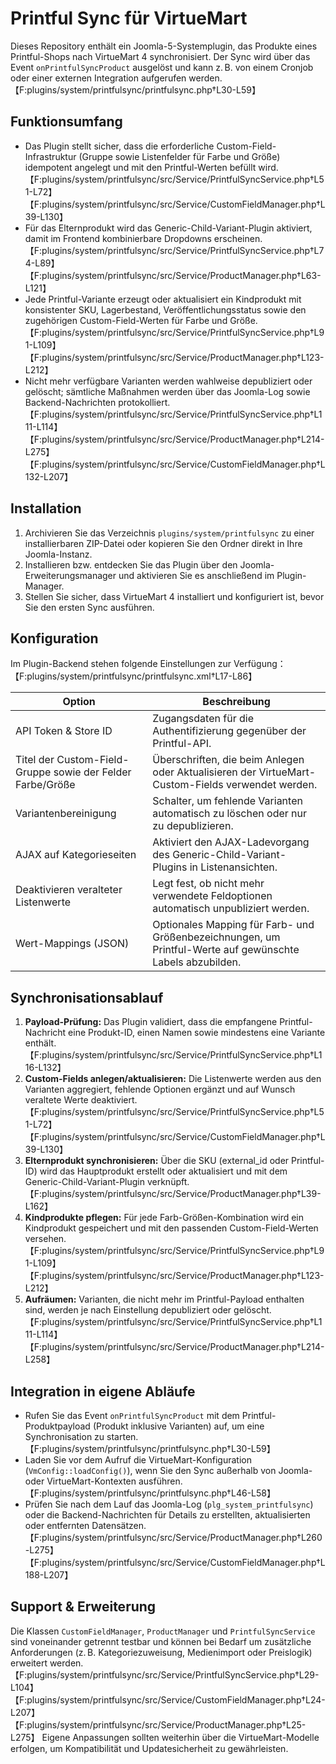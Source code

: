 # Printful Sync für VirtueMart

Dieses Repository enthält ein Joomla-5-Systemplugin, das Produkte eines Printful-Shops nach VirtueMart 4 synchronisiert. Der Sync wird über das Event `onPrintfulSyncProduct` ausgelöst und kann z. B. von einem Cronjob oder einer externen Integration aufgerufen werden.【F:plugins/system/printfulsync/printfulsync.php†L30-L59】

## Funktionsumfang

* Das Plugin stellt sicher, dass die erforderliche Custom-Field-Infrastruktur (Gruppe sowie Listenfelder für Farbe und Größe) idempotent angelegt und mit den Printful-Werten befüllt wird.【F:plugins/system/printfulsync/src/Service/PrintfulSyncService.php†L51-L72】【F:plugins/system/printfulsync/src/Service/CustomFieldManager.php†L39-L130】
* Für das Elternprodukt wird das Generic-Child-Variant-Plugin aktiviert, damit im Frontend kombinierbare Dropdowns erscheinen.【F:plugins/system/printfulsync/src/Service/PrintfulSyncService.php†L74-L89】【F:plugins/system/printfulsync/src/Service/ProductManager.php†L63-L121】
* Jede Printful-Variante erzeugt oder aktualisiert ein Kindprodukt mit konsistenter SKU, Lagerbestand, Veröffentlichungsstatus sowie den zugehörigen Custom-Field-Werten für Farbe und Größe.【F:plugins/system/printfulsync/src/Service/PrintfulSyncService.php†L91-L109】【F:plugins/system/printfulsync/src/Service/ProductManager.php†L123-L212】
* Nicht mehr verfügbare Varianten werden wahlweise depubliziert oder gelöscht; sämtliche Maßnahmen werden über das Joomla-Log sowie Backend-Nachrichten protokolliert.【F:plugins/system/printfulsync/src/Service/PrintfulSyncService.php†L111-L114】【F:plugins/system/printfulsync/src/Service/ProductManager.php†L214-L275】【F:plugins/system/printfulsync/src/Service/CustomFieldManager.php†L132-L207】

## Installation

1. Archivieren Sie das Verzeichnis `plugins/system/printfulsync` zu einer installierbaren ZIP-Datei oder kopieren Sie den Ordner direkt in Ihre Joomla-Instanz.
2. Installieren bzw. entdecken Sie das Plugin über den Joomla-Erweiterungsmanager und aktivieren Sie es anschließend im Plugin-Manager.
3. Stellen Sie sicher, dass VirtueMart 4 installiert und konfiguriert ist, bevor Sie den ersten Sync ausführen.

## Konfiguration

Im Plugin-Backend stehen folgende Einstellungen zur Verfügung：【F:plugins/system/printfulsync/printfulsync.xml†L17-L86】

| Option | Beschreibung |
| --- | --- |
| API Token & Store ID | Zugangsdaten für die Authentifizierung gegenüber der Printful-API. |
| Titel der Custom-Field-Gruppe sowie der Felder Farbe/Größe | Überschriften, die beim Anlegen oder Aktualisieren der VirtueMart-Custom-Fields verwendet werden. |
| Variantenbereinigung | Schalter, um fehlende Varianten automatisch zu löschen oder nur zu depublizieren. |
| AJAX auf Kategorieseiten | Aktiviert den AJAX-Ladevorgang des Generic-Child-Variant-Plugins in Listenansichten. |
| Deaktivieren veralteter Listenwerte | Legt fest, ob nicht mehr verwendete Feldoptionen automatisch unpubliziert werden. |
| Wert-Mappings (JSON) | Optionales Mapping für Farb- und Größenbezeichnungen, um Printful-Werte auf gewünschte Labels abzubilden. |

## Synchronisationsablauf

1. **Payload-Prüfung:** Das Plugin validiert, dass die empfangene Printful-Nachricht eine Produkt-ID, einen Namen sowie mindestens eine Variante enthält.【F:plugins/system/printfulsync/src/Service/PrintfulSyncService.php†L116-L132】
2. **Custom-Fields anlegen/aktualisieren:** Die Listenwerte werden aus den Varianten aggregiert, fehlende Optionen ergänzt und auf Wunsch veraltete Werte deaktiviert.【F:plugins/system/printfulsync/src/Service/PrintfulSyncService.php†L51-L72】【F:plugins/system/printfulsync/src/Service/CustomFieldManager.php†L39-L130】
3. **Elternprodukt synchronisieren:** Über die SKU (external_id oder Printful-ID) wird das Hauptprodukt erstellt oder aktualisiert und mit dem Generic-Child-Variant-Plugin verknüpft.【F:plugins/system/printfulsync/src/Service/ProductManager.php†L39-L162】
4. **Kindprodukte pflegen:** Für jede Farb-Größen-Kombination wird ein Kindprodukt gespeichert und mit den passenden Custom-Field-Werten versehen.【F:plugins/system/printfulsync/src/Service/PrintfulSyncService.php†L91-L109】【F:plugins/system/printfulsync/src/Service/ProductManager.php†L123-L212】
5. **Aufräumen:** Varianten, die nicht mehr im Printful-Payload enthalten sind, werden je nach Einstellung depubliziert oder gelöscht.【F:plugins/system/printfulsync/src/Service/PrintfulSyncService.php†L111-L114】【F:plugins/system/printfulsync/src/Service/ProductManager.php†L214-L258】

## Integration in eigene Abläufe

* Rufen Sie das Event `onPrintfulSyncProduct` mit dem Printful-Produktpayload (Produkt inklusive Varianten) auf, um eine Synchronisation zu starten.【F:plugins/system/printfulsync/printfulsync.php†L30-L59】
* Laden Sie vor dem Aufruf die VirtueMart-Konfiguration (`VmConfig::loadConfig()`), wenn Sie den Sync außerhalb von Joomla- oder VirtueMart-Kontexten ausführen.【F:plugins/system/printfulsync/printfulsync.php†L46-L58】
* Prüfen Sie nach dem Lauf das Joomla-Log (`plg_system_printfulsync`) oder die Backend-Nachrichten für Details zu erstellten, aktualisierten oder entfernten Datensätzen.【F:plugins/system/printfulsync/src/Service/ProductManager.php†L260-L275】【F:plugins/system/printfulsync/src/Service/CustomFieldManager.php†L188-L207】

## Support & Erweiterung

Die Klassen `CustomFieldManager`, `ProductManager` und `PrintfulSyncService` sind voneinander getrennt testbar und können bei Bedarf um zusätzliche Anforderungen (z. B. Kategoriezuweisung, Medienimport oder Preislogik) erweitert werden.【F:plugins/system/printfulsync/src/Service/PrintfulSyncService.php†L29-L104】【F:plugins/system/printfulsync/src/Service/CustomFieldManager.php†L24-L207】【F:plugins/system/printfulsync/src/Service/ProductManager.php†L25-L275】 Eigene Anpassungen sollten weiterhin über die VirtueMart-Modelle erfolgen, um Kompatibilität und Updatesicherheit zu gewährleisten.

